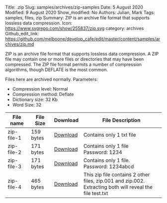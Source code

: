 Title: .zip
Slug: samples/archives/zip-samples
Date: 5 August 2020
Modified: 9 August 2020
Show_modified: No
Authors: Julian, Mark
Tags: samples, files, zip
Summary: ZIP is an archive file format that supports lossless data compression.
Icon: https://www.svgrepo.com/show/255837/zip.svg
category: archives
Github_edit_link: https://github.com/melboone/develop_cafe/edit/master/content/samples/archives/zip.md

ZIP is an archive file format that supports lossless data compression. A ZIP file may 
contain one or more files or directories that may have been compressed. The ZIP file 
format permits a number of compression algorithms, though DEFLATE is the most common.

Files here are archived normally. Parameters:

* Compression level: Normal
* Compression method: Deflate
* Dictionary size: 32 Kb
* Word Size: 32


| File name   | File Size   | Download   | File Description                                                                                            |
|-------------|-------------|------------|-------------------------------------------------------------------------------------------------------------|
| zip-file-1  | 159 bytes   | [Download](#)   | Contains only 1 txt file                                                                               |
| zip-file-2  | 171 bytes   | [Download](#)   | Contains only 1 file<br>Password: 1234                                                                 |
| zip-file-3  | 171 bytes   | [Download](#)   | Contains only 1 file.<br>Password: 1234abcd                                                            |
| zip-file-4  | 465 bytes   | [Download](#)   | This zip file contains 2 other files, zip.001 and zip.002.<br>Extracting both will reveal the file test.txt |

